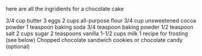here are all the ingridients for a chocolate cake

3/4 cup butter
3 eggs
2 cups all-purpose flour
3/4 cup unsweetened cocoa powder
1 teaspoon baking soda
3/4 teaspoon baking powder
1/2 teaspoon salt
2 cups sugar
2 teaspoons vanilla
1-1/2 cups milk
1 recipe for frosting (see below)
Chopped chocolate sandwich cookies or chocolate candy (optional)